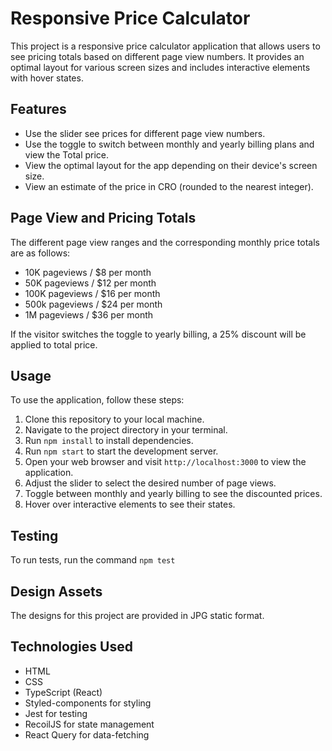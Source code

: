 # Responsive Price Calculator

This project is a responsive price calculator application that allows users to see pricing totals based on different page view numbers. It provides an optimal layout for various screen sizes and includes interactive elements with hover states.

## Features

- Use the slider see prices for different page view numbers.
- Use the toggle to switch between monthly and yearly billing plans and view the Total price.
- View the optimal layout for the app depending on their device's screen size.
- View an estimate of the price in CRO (rounded to the nearest integer).

## Page View and Pricing Totals

The different page view ranges and the corresponding monthly price totals are as follows:

- 10K pageviews / $8 per month
- 50K pageviews / $12 per month
- 100K pageviews / $16 per month
- 500k pageviews / $24 per month
- 1M pageviews / $36 per month

If the visitor switches the toggle to yearly billing, a 25% discount will be applied to total price.

## Usage

To use the application, follow these steps:

1. Clone this repository to your local machine.
2. Navigate to the project directory in your terminal.
3. Run `npm install` to install dependencies.
4. Run `npm start` to start the development server.
5. Open your web browser and visit `http://localhost:3000` to view the application.
6. Adjust the slider to select the desired number of page views.
7. Toggle between monthly and yearly billing to see the discounted prices.
8. Hover over interactive elements to see their states.

## Testing

To run tests, run the command `npm test`

## Design Assets

The designs for this project are provided in JPG static format.

## Technologies Used

- HTML
- CSS
- TypeScript (React)
- Styled-components for styling
- Jest for testing
- RecoilJS for state management
- React Query for data-fetching
